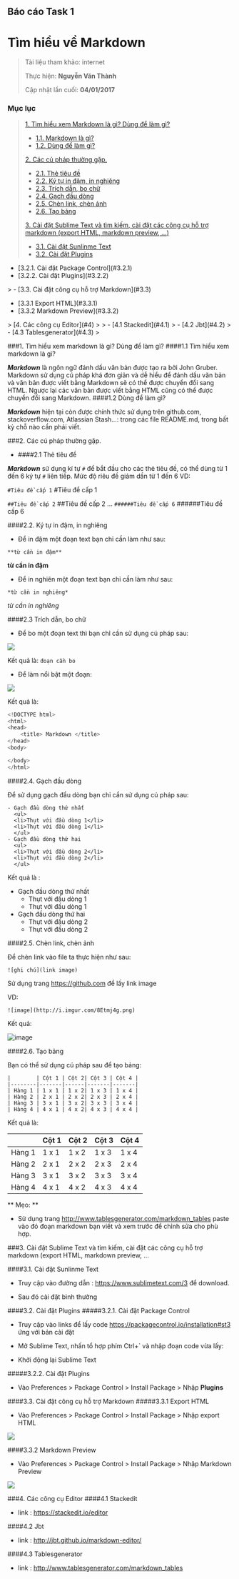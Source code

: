 ## Báo cáo Task 1
# Tìm hiểu về Markdown
>
> Tài liệu tham khảo: internet
>
> Thực hiện: **Nguyễn Văn Thành**
>
> Cập nhật lần cuối: **04/01/2017**
>

### Mục lục
>
>[ 1. Tìm hiểu xem Markdown là gì? Dùng để làm gì?](#1)
>
> - [1.1. Markdown là gì?](#1.1)
> - [1.2. Dùng để làm gì?](#1.2)
>
>[ 2. Các cú pháp thường gặp.](#2)
>
> - [2.1. Thẻ tiêu đề](#2.1)
> - [2.2. Ký tự in đậm, in nghiêng](#2.2)
> - [2.3. Trích dẫn, bo chữ](#2.3)
> - [2.4. Gạch đầu dòng](#2.4)
> - [2.5. Chèn link, chèn ảnh](#2.5)
> - [2.6. Tạo bảng](#2.6)
>
>[3. Cài đặt Sublime Text và tìm kiếm, cài đặt các công cụ hỗ trợ markdown (export HTML, markdown preview, ...)](#3)
>
> - [3.1. Cài đặt Sunlinme Text](#3.1)
> - [3.2. Cài đặt Plugins](#3.2)
<ul>
<li> [3.2.1. Cài đặt Package Control](#3.2.1)</li>
<li> [3.2.2. Cài đặt Plugins](#3.2.2)</li>
</ul>
> - [3.3. Cài đặt công cụ hỗ trợ Markdown](#3.3)
<ul>
<li> [3.3.1 Export HTML](#3.3.1)</li>
<li> [3.3.2 Markdown Preview](#3.3.2)</li>
</ul>
>
[4. Các công cụ Editor](#4)
> 
> - [4.1 Stackedit](#4.1)
> - [4.2 Jbt](#4.2)
> - [4.3 Tablesgenerator](#4.3)
>




###1. Tìm hiểu xem markdown là gì? Dùng để làm gì?<a name="1"></a>
####1.1 Tìm hiểu xem markdown là gì?<a name="1.1"></a>

**_Markdown_** là ngôn ngữ đánh dấu văn bản được tạo ra bởi John Gruber. Markdown sử dụng cú pháp khá đơn giản và dễ hiểu để đánh dấu văn bản và văn bản được viết bằng Markdown sẽ có thể được chuyển đổi sang HTML. Ngược lại các văn bản được viết bằng HTML cũng có thể được chuyển đổi sang Markdown.
####1.2  Dùng để làm gì?<a name="1.2"></a>

**_Markdown_** hiện tại còn được chính thức sử dụng trên github.com, stackoverflow.com, Atlassian Stash…: trong các file README.md, trong bất kỳ chỗ nào cần phải viết.

###2. Các cú pháp thường gặp.<a name="2"></a>

 - ####2.1 Thẻ tiêu đề<a name="2.1"></a>

**_Markdown_** sử dụng kí tự `#` để bắt đầu cho các thẻ tiêu đề, có thể dùng từ 1 đến 6 ký tự `#` liên tiếp. Mức độ riêu đề giảm dần từ 1 đến 6
VD: 

`#Tiêu đề cấp 1`
#Tiêu đề cấp 1

`##Tiêu đề cấp 2`
##Tiêu đề cấp 2
...
`######Tiêu đề cấp 6`
######Tiêu đề cấp 6

####2.2. Ký tự in đậm, in nghiêng<a name="2.2"></a>

 - Để in đậm một đoạn text bạn chỉ cần làm như sau:

`**từ cần in đậm**`

**từ cần in đậm**

 - Để in nghiên một đoạn text bạn chỉ cần làm như sau:

`*từ cần in nghiêng*`

*từ cần in nghiêng*

####2.3 Trích dẫn, bo chữ <a name="2.3"></a>

 - Để bo một đoạn text thì bạn chỉ cần sử dụng cú pháp sau:

![](http://i.imgur.com/UMUu6bd.png)

Kết quả là: `đoạn cần bo`

 - Để làm nổi bật một đoạn:

![](http://i.imgur.com/EVETvNt.png)

Kết quả là: 

```javascript
<!DOCTYPE html>
<html>
<head>
	<title> Markdown </title>
</head>
<body>

</body>
</html>
```

####2.4. Gạch đầu dòng<a name="2.4"></a>

Để sử dụng gạch đầu dòng bạn chỉ cần sử dụng cú pháp sau:
```javascrpt
- Gạch đầu dòng thứ nhất
  <ul>
  <li>Thụt với đầu dòng 1</li>
  <li>Thụt với đầu dòng 1</li>
  </ul>
- Gạch đầu dòng thứ hai
  <ul>
  <li>Thụt với đầu dòng 2</li>
  <li>Thụt với đầu dòng 2</li>
  </ul>
```

Kết quả là : 

- Gạch đầu dòng thứ nhất
  <ul>
  <li>Thụt với đầu dòng 1</li>
  <li>Thụt với đầu dòng 1</li>
  </ul>
- Gạch đầu dòng thứ hai
  <ul>
  <li>Thụt với đầu dòng 2</li>
  <li>Thụt với đầu dòng 2</li>
  </ul>

####2.5. Chèn link, chèn ảnh<a name="2.5"></a>

Để chèn link vào file ta thực hiện như sau: 

`![ghi chú](link image)`

Sử dụng trang https://github.com để lấy link image

VD: 

`![image](http://i.imgur.com/8Etmj4g.png)`

Kết quả:

![image](http://i.imgur.com/8Etmj4g.png)

####2.6. Tạo bảng<a name="2.6"></a>

Bạn có thể sử dụng cú pháp sau để tạo bảng:

```javascrpt
|        | Cột 1 | Cột 2| Cột 3 | Cột 4 |
|--------|-------|------|-------|-------|
| Hàng 1 | 1 x 1 | 1 x 2| 1 x 3 | 1 x 4 |
| Hàng 2 | 2 x 1 | 2 x 2| 2 x 3 | 2 x 4 |
| Hàng 3 | 3 x 1 | 3 x 2| 3 x 3 | 3 x 4 |
| Hàng 4 | 4 x 1 | 4 x 2| 4 x 3 | 4 x 4 |
```
Kết quả là: 

|        | Cột 1 | Cột 2| Cột 3 | Cột 4 |
|--------|-------|------|-------|-------|
| Hàng 1 | 1 x 1 | 1 x 2| 1 x 3 | 1 x 4 |
| Hàng 2 | 2 x 1 | 2 x 2| 2 x 3 | 2 x 4 |
| Hàng 3 | 3 x 1 | 3 x 2| 3 x 3 | 3 x 4 |
| Hàng 4 | 4 x 1 | 4 x 2| 4 x 3 | 4 x 4 |

** Mẹo: ** 

- Sử dụng trang http://www.tablesgenerator.com/markdown_tables paste vào đó đoạn markdown bạn viết và xem trước để chỉnh sửa cho phù hợp. 


###3. Cài đặt Sublime Text và tìm kiếm, cài đặt các công cụ hỗ trợ markdown (export HTML, markdown preview, ...<a name="3"></a>

####3.1. Cài đặt Sunlinme Text<a name="3.1"></a>

 - Truy cập vào đường dẫn : https://www.sublimetext.com/3 để download. 

 - Sau đó cài đặt bình thường

####3.2. Cài đặt Plugins<a name="3.2"></a>
#####3.2.1. Cài đặt Package Control<a name="3.2.1"></a>
 - Truy cập vào links để lấy code https://packagecontrol.io/installation#st3 ứng với bản cài đặt

 - Mở Sublime Text, nhấn tổ hợp phím Ctrl+` và nhập đoạn code vừa lấy:
 - Khởi động lại Sublime Text

#####3.2.2. Cài đặt Plugins <a name="3.2.2"></a>

 - Vào Preferences > Package Control > Install Package > Nhập **Plugins**

####3.3. Cài đặt công cụ hỗ trợ Markdown<a name="3.3"></a>
#####3.3.1 Export HTML<a name="3.3.1"></a>

 - Vào Preferences > Package Control > Install Package > Nhập export HTML

![](http://i.imgur.com/IBN0FjT.png)

####3.3.2 Markdown Preview<a name="3.3.2"></a>
 - Vào Preferences > Package Control > Install Package > Nhập Markdown Preview

![](http://i.imgur.com/uWtMjzR.png)


###4. Các công cụ Editor<a name="4"></a>
####4.1 Stackedit<a name="4.1"></a>

 - link : https://stackedit.io/editor

####4.2 Jbt<a name= "4.2"></a>

 - link : http://jbt.github.io/markdown-editor/


####4.3 Tablesgenerator<a name= "4.3"></a>

 - link : http://www.tablesgenerator.com/markdown_tables
